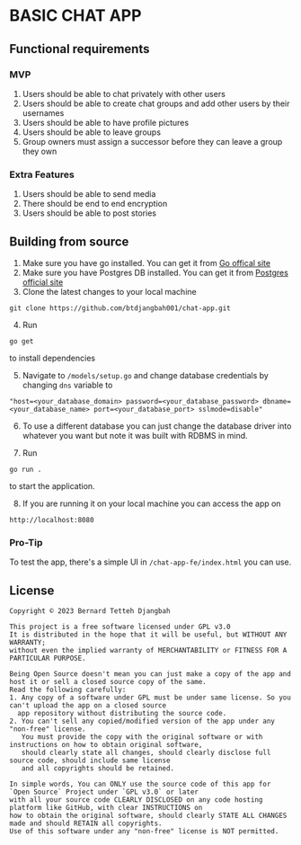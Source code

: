 # BASIC CHAT APP

## Functional requirements

### MVP

1. Users should be able to chat privately with other users
2. Users should be able to create chat groups and add other users by their usernames
3. Users should be able to have profile pictures
4. Users should be able to leave groups
5. Group owners must assign a successor before they can leave a group they own

### Extra Features

1. Users should be able to send media
2. There should be end to end encryption
3. Users should be able to post stories

## Building from source

1. Make sure you have go installed. You can get it from [Go offical site](https://go.dev/dl/)
2. Make sure you have Postgres DB installed. You can get it from [Postgres official site](https://www.postgresql.org/download/)
3. Clone the latest changes to your local machine

```
git clone https://github.com/btdjangbah001/chat-app.git
```

4. Run

```
go get
```

to install dependencies

5. Navigate to `/models/setup.go` and change database credentials by changing `dns` variable to

```
"host=<your_database_domain> password=<your_database_password> dbname=<your_database_name> port=<your_database_port> sslmode=disable"
```

6. To use a different database you can just change the database driver into whatever you want but note it was built with RDBMS in mind.

7. Run

```
go run .
```

to start the application.

8. If you are running it on your local machine you can access the app on

```
http://localhost:8080
```

### Pro-Tip

To test the app, there's a simple UI in `/chat-app-fe/index.html` you can use.

## License

```
Copyright © 2023 Bernard Tetteh Djangbah

This project is a free software licensed under GPL v3.0
It is distributed in the hope that it will be useful, but WITHOUT ANY WARRANTY;
without even the implied warranty of MERCHANTABILITY or FITNESS FOR A PARTICULAR PURPOSE.
```

```
Being Open Source doesn't mean you can just make a copy of the app and host it or sell a closed source copy of the same.
Read the following carefully:
1. Any copy of a software under GPL must be under same license. So you can't upload the app on a closed source
  app repository without distributing the source code.
2. You can't sell any copied/modified version of the app under any "non-free" license.
   You must provide the copy with the original software or with instructions on how to obtain original software,
   should clearly state all changes, should clearly disclose full source code, should include same license
   and all copyrights should be retained.

In simple words, You can ONLY use the source code of this app for `Open Source` Project under `GPL v3.0` or later
with all your source code CLEARLY DISCLOSED on any code hosting platform like GitHub, with clear INSTRUCTIONS on
how to obtain the original software, should clearly STATE ALL CHANGES made and should RETAIN all copyrights.
Use of this software under any "non-free" license is NOT permitted.
```
